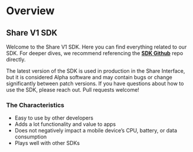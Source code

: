 # Overview

## Share V1 SDK

Welcome to the Share V1 SDK. Here you can find everything related to our SDK. For deeper dives, we recommend referencing the [**SDK Github**](https://www.github.com) repo directly.

The latest version of the SDK is used in production in the Share Interface, but it is considered Alpha software and may contain bugs or change significantly between patch versions. If you have questions about how to use the SDK, please reach out. Pull requests welcome!

### The Characteristics

* Easy to use by other developers
* Adds a lot functionality and value to apps
* Does not negatively impact a mobile device’s CPU, battery, or data consumption
* Plays well with other SDKs
